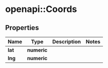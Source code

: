 # openapi::Coords

## Properties
Name | Type | Description | Notes
------------ | ------------- | ------------- | -------------
**lat** | **numeric** |  | 
**lng** | **numeric** |  | 


